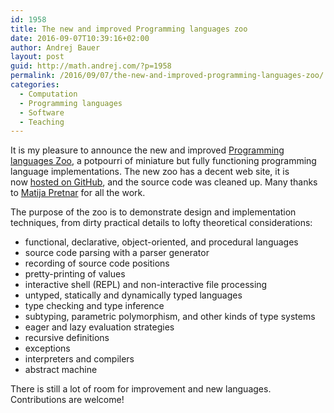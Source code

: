 ```yaml
---
id: 1958
title: The new and improved Programming languages zoo
date: 2016-09-07T10:39:16+02:00
author: Andrej Bauer
layout: post
guid: http://math.andrej.com/?p=1958
permalink: /2016/09/07/the-new-and-improved-programming-languages-zoo/
categories:
  - Computation
  - Programming languages
  - Software
  - Teaching
---
```

It is my pleasure to announce the new and improved [Programming languages Zoo](http://plzoo.andrej.com/index.html), a potpourri of miniature but fully functioning programming language implementations. The new zoo has a decent web site, it is now [hosted on GitHub](https://github.com/andrejbauer/plzoo), and the source code was cleaned up. Many thanks to [Matija Pretnar](http://matija.pretnar.info/) for all the work.

The purpose of the zoo is to demonstrate design and implementation techniques, from dirty practical details to lofty theoretical considerations:

  * functional, declarative, object-oriented, and procedural languages
  * source code parsing with a parser generator
  * recording of source code positions
  * pretty-printing of values
  * interactive shell (REPL) and non-interactive file processing
  * untyped, statically and dynamically typed languages
  * type checking and type inference
  * subtyping, parametric polymorphism, and other kinds of type systems
  * eager and lazy evaluation strategies
  * recursive definitions
  * exceptions
  * interpreters and compilers
  * abstract machine

There is still a lot of room for improvement and new languages. Contributions are welcome!

&nbsp;
